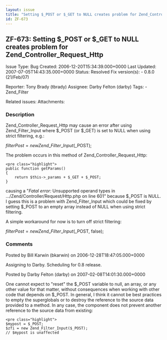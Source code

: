 ```yaml
---
layout: issue
title: "Setting $_POST or $_GET to NULL creates problem for Zend_Controller_Request_Http"
id: ZF-673
---
```


ZF-673: Setting $\_POST or $\_GET to NULL creates problem for Zend\_Controller\_Request\_Http
---------------------------------------------------------------------------------------------

 Issue Type: Bug Created: 2006-12-20T15:34:39.000+0000 Last Updated: 2007-07-05T14:43:35.000+0000 Status: Resolved Fix version(s): - 0.8.0 (21/Feb/07)
 
 Reporter:  Tony Brady (tbrady)  Assignee:  Darby Felton (darby)  Tags: - Zend\_Filter
 
 Related issues: 
 Attachments: 
### Description

Zend\_Controller\_Request\_Http may cause an error after using Zend\_Filter\_Input where $\_POST (or $\_GET) is set to NULL when using strict filtering, e.g.:

$filterPost = new Zend\_Filter\_Input($\_POST);

The problem occurs in this method of Zend\_Controller\_Request\_Http:

 
    <pre class="highlight">
    public function getParams()
    {
        return $this->_params + $_GET + $_POST;
    }


causing a "_Fatal error:_ Unsupported operand types in .../Zend/Controller/Request/Http.php on line 601" because $\_POST is NULL. I guess this is a problem with Zend\_Filter\_Input which could be fixed by setting $\_POST to an empty array instead of NULL when using strict filtering.

A simple workaround for now is to turn off strict filtering:

$filterPost = new Zend\_Filter\_Input($\_POST, false);

 

 

### Comments

Posted by Bill Karwin (bkarwin) on 2006-12-28T18:47:05.000+0000

Assigning to Darby. Scheduling for 0.8 release.

 

 

Posted by Darby Felton (darby) on 2007-02-08T14:01:30.000+0000

One cannot expect to "reset" the $\_POST variable to null, an array, or any other value for that matter, without consequences when working with other code that depends on $\_POST. In general, I think it cannot be best practices to empty the superglobals or to destroy the reference to the source data provided to a method. In any case, the component does not prevent another reference to the source data from existing:

 
    <pre class="highlight">
    $mypost = $_POST;
    $zfi = new Zend_Filter_Input($_POST);
    // $mypost is unaffected


 

 